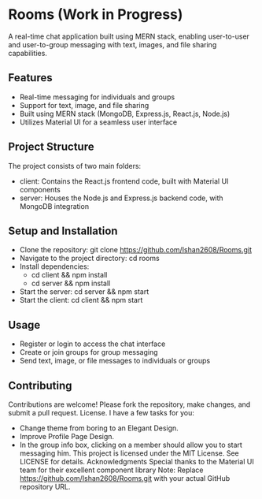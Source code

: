 # Rooms (Work in Progress)
A real-time chat application built using MERN stack, enabling user-to-user and user-to-group messaging with text, images, and file sharing capabilities.
## Features
- Real-time messaging for individuals and groups
- Support for text, image, and file sharing
- Built using MERN stack (MongoDB, Express.js, React.js, Node.js)
- Utilizes Material UI for a seamless user interface
## Project Structure
The project consists of two main folders:
- client: Contains the React.js frontend code, built with Material UI components
- server: Houses the Node.js and Express.js backend code, with MongoDB integration
## Setup and Installation
- Clone the repository: git clone https://github.com/Ishan2608/Rooms.git
- Navigate to the project directory: cd rooms
- Install dependencies:
  - cd client && npm install
  - cd server && npm install
- Start the server: cd server && npm start
- Start the client: cd client && npm start
## Usage
- Register or login to access the chat interface
- Create or join groups for group messaging
- Send text, image, or file messages to individuals or groups
## Contributing
Contributions are welcome! Please fork the repository, make changes, and submit a pull request.
License.
I have a few tasks for you:
- Change theme from boring to an Elegant Design.
- Improve Profile Page Design.
- In the group info box, clicking on a member should allow you to start messaging him.
This project is licensed under the MIT License. See LICENSE for details.
Acknowledgments
Special thanks to the Material UI team for their excellent component library
Note: Replace https://github.com/Ishan2608/Rooms.git with your actual GitHub repository URL.
